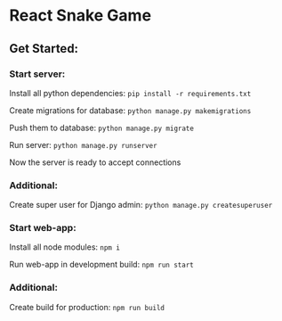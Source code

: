# React Snake Game
## Get Started:
### Start server:
Install all python dependencies:
`pip install -r requirements.txt`

Create migrations for database:
`python manage.py makemigrations`

Push them to database:
`python manage.py migrate`

Run server:
`python manage.py runserver`

Now the server is ready to accept connections

### Additional:
Create super user for Django admin:
`python manage.py createsuperuser`

### Start web-app:

Install all node modules:
`npm i`

Run web-app in development build:
`npm run start`

### Additional:

Create build for production:
`npm run build`
